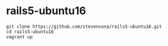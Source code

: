 # rails5-ubuntu16

```
git clone https://github.com/stevensona/rails5-ubuntu16.git
cd rails5-ubuntu16
vagrant up
```
